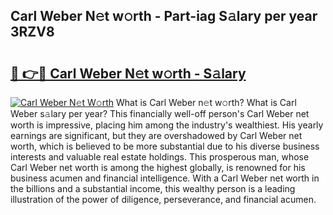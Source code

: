 ## Carl Weber N𝚎t w𝚘rth - Part-iag S𝚊lary per year 3RZV8

# <h2><a href="http://gc4cf4z.nevu.top/?p=Carl+Weber">🔗 👉🔴 Carl Weber N𝚎t w𝚘rth - S𝚊lary</a></h2>

[![Carl Weber N𝚎t W𝚘rth](https://i.imgur.com/Oavwk0R.jpeg)](http://gc4cf4z.nevu.top/?p=Carl+Weber)
What is Carl Weber n𝚎t w𝚘rth? What is Carl Weber s𝚊lary per year?
This financially well-off person's Carl Weber net worth is impressive, placing him among the industry's wealthiest. His yearly earnings are significant, but they are overshadowed by Carl Weber net worth, which is believed to be more substantial due to his diverse business interests and valuable real estate holdings. This prosperous man, whose Carl Weber net worth is among the highest globally, is renowned for his business acumen and financial intelligence. With a Carl Weber net worth in the billions and a substantial income, this wealthy person is a leading illustration of the power of diligence, perseverance, and financial acumen.
